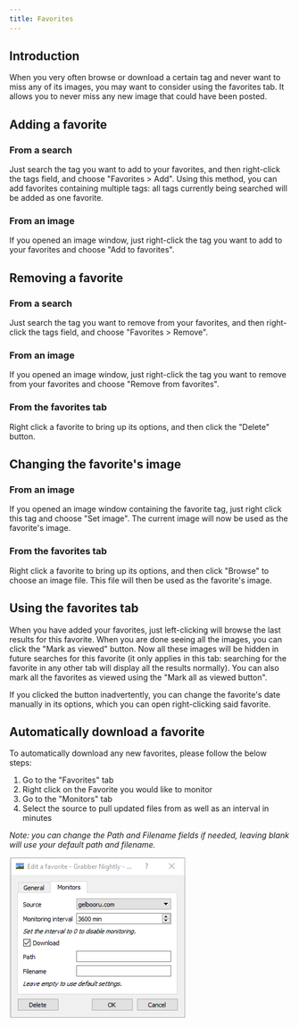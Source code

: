 ```yaml
---
title: Favorites
---
```



## Introduction

When you very often browse or download a certain tag and never want to miss any of its images, you may want to consider using the favorites tab. It allows you to never miss any new image that could have been posted.



## Adding a favorite

### From a search
Just search the tag you want to add to your favorites, and then right-click the tags field, and choose "Favorites > Add". Using this method, you can add favorites containing multiple tags: all tags currently being searched will be added as one favorite.

### From an image
If you opened an image window, just right-click the tag you want to add to your favorites and choose "Add to favorites".



## Removing a favorite

### From a search
Just search the tag you want to remove from your favorites, and then right-click the tags field, and choose "Favorites > Remove".

### From an image
If you opened an image window, just right-click the tag you want to remove from your favorites and choose "Remove from favorites".

### From the favorites tab
Right click a favorite to bring up its options, and then click the "Delete" button.



## Changing the favorite's image

### From an image
If you opened an image window containing the favorite tag, just right click this tag and choose "Set image". The current image will now be used as the favorite's image.

### From the favorites tab
Right click a favorite to bring up its options, and then click "Browse" to choose an image file. This file will then be used as the favorite's image.



## Using the favorites tab

When you have added your favorites, just left-clicking will browse the last results for this favorite. When you are done seeing all the images, you can click the "Mark as viewed" button. Now all these images will be hidden in future searches for this favorite (it only applies in this tab: searching for the favorite in any other tab will display all the results normally). You can also mark all the favorites as viewed using the "Mark all as viewed button".

If you clicked the button inadvertently, you can change the favorite's date manually in its options, which you can open right-clicking said favorite.



## Automatically download a favorite

To automatically download any new favorites, please follow the below steps:

1. Go to the "Favorites" tab
2. Right click on the Favorite you would like to monitor
3. Go to the "Monitors" tab
4. Select the source to pull updated files from as well as an interval in minutes

*Note: you can change the Path and Filename fields if needed, leaving blank will use your default path and filename.*

!["Monitors" tab of the "Edit a favorite" window](img/favorite-monitors.png)